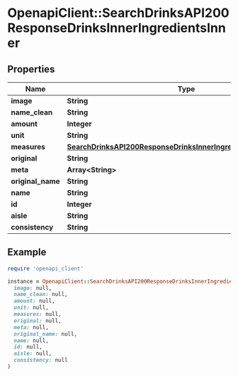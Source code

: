 # OpenapiClient::SearchDrinksAPI200ResponseDrinksInnerIngredientsInner

## Properties

| Name | Type | Description | Notes |
| ---- | ---- | ----------- | ----- |
| **image** | **String** |  | [optional] |
| **name_clean** | **String** |  | [optional] |
| **amount** | **Integer** |  | [optional] |
| **unit** | **String** |  | [optional] |
| **measures** | [**SearchDrinksAPI200ResponseDrinksInnerIngredientsInnerMeasures**](SearchDrinksAPI200ResponseDrinksInnerIngredientsInnerMeasures.md) |  | [optional] |
| **original** | **String** |  | [optional] |
| **meta** | **Array&lt;String&gt;** |  | [optional] |
| **original_name** | **String** |  | [optional] |
| **name** | **String** |  | [optional] |
| **id** | **Integer** |  | [optional] |
| **aisle** | **String** |  | [optional] |
| **consistency** | **String** |  | [optional] |

## Example

```ruby
require 'openapi_client'

instance = OpenapiClient::SearchDrinksAPI200ResponseDrinksInnerIngredientsInner.new(
  image: null,
  name_clean: null,
  amount: null,
  unit: null,
  measures: null,
  original: null,
  meta: null,
  original_name: null,
  name: null,
  id: null,
  aisle: null,
  consistency: null
)
```

